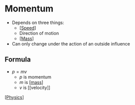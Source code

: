 # Momentum

- Depends on three things:
  - [[Speed]]
  - Direction of motion
  - [[Mass]]
- Can only change under the action of an outside influence

## Formula

- $p = mv$
  - $p$ is momentum
  - $m$ is [[mass]]
  - $v$ is [[velocity]]

[[Physics]]

[//begin]: # "Autogenerated link references for markdown compatibility"
[Speed]: speed "Speed"
[Mass]: mass "Mass"
[mass]: mass "Mass"
[Physics]: physics "Physics"
[//end]: # "Autogenerated link references"